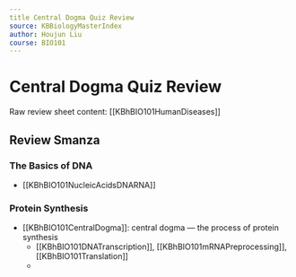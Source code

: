 ```yaml
---
title Central Dogma Quiz Review
source: KBBiologyMasterIndex
author: Houjun Liu
course: BIO101
---
```


# Central Dogma Quiz Review
Raw review sheet content: [[KBhBIO101HumanDiseases]]


## Review Smanza
### The Basics of DNA
- [[KBhBIO101NucleicAcidsDNARNA]]

### Protein Synthesis
- [[KBhBIO101CentralDogma]]: central dogma — the process of protein synthesis
	- [[KBhBIO101DNATranscription]], [[KBhBIO101mRNAPreprocessing]], [[KBhBIO101Translation]]
	- 
